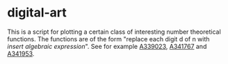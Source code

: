 # digital-art

This is a script for plotting a certain class of interesting number theoretical functions. The functions are of the form "replace each digit d of n with *insert algebraic expression*". See for example [A339023](https://oeis.org/A339023), [A341767](https://oeis.org/A341767) and [A341953](https://oeis.org/A341953).